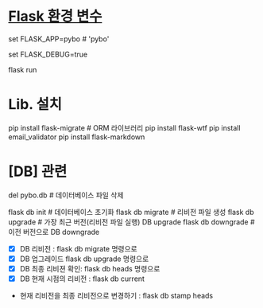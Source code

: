 # [Flask 환경 변수](https://coding-groot.tistory.com/138)

set FLASK_APP=pybo    # 'pybo'    

set FLASK_DEBUG=true

flask run

# Lib. 설치  
pip install flask-migrate #  ORM 라이브러리
pip install flask-wtf
pip install email_validator
pip install flask-markdown

# [DB] 관련

del pybo.db      # 데이터베이스 파일 삭제

flask db init    # 데이터베이스 초기화
flask db migrate # 리비전 파일 생성 
flask db upgrade # 가장 최근 버전(리비전 파일 실행) DB upgrade
flask db downgrade # 이전 버전으로 DB downgrade

- [X] DB 리비전 : flask db migrate 명령으로 
- [X] DB 업그레이드  flask db upgrade 명령으로 
- [X] DB 최종 리비젼 확인: flask db heads 명령으로
- [X] DB 현재 시점의 리비전 : flask db current 

- 현재 리비전을 최종 리비전으로 변경하기 : flask db stamp heads
